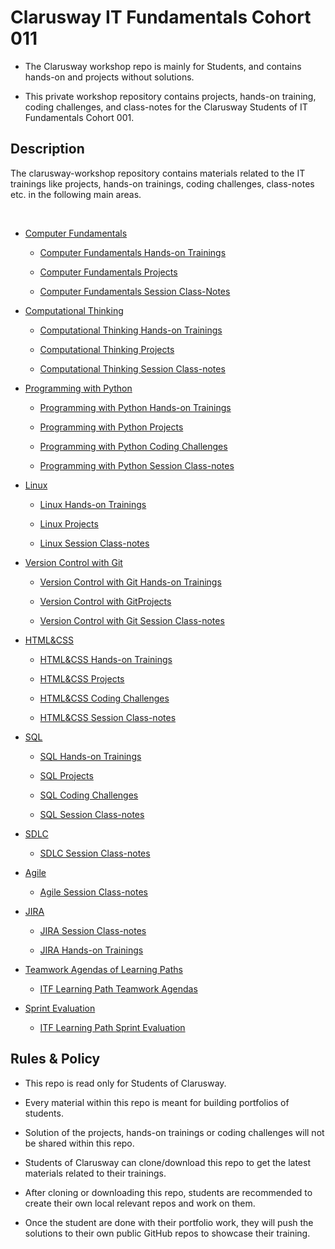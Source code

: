 # Clarusway IT Fundamentals Cohort 011

- The Clarusway workshop repo is mainly for Students, and contains hands-on and projects without solutions.

- This private workshop repository contains projects, hands-on training, coding challenges, and class-notes for the Clarusway Students of IT Fundamentals Cohort 001.

## Description

The clarusway-workshop repository contains materials related to the IT trainings like projects, hands-on trainings, coding challenges, class-notes etc. in the following main areas.
<br/>

<br/>

- [Computer Fundamentals](./Computer-Fundamentals/README.md)

    - [Computer Fundamentals Hands-on Trainings](./computer-fundamentals/hands-on/README.md)

    - [Computer Fundamentals Projects](./computer-fundamentals/projects/README.md)

    - [Computer Fundamentals Session Class-Notes](./Computer-Fundamentals/Class-Notes/)


- [Computational Thinking](./computational-thinking/README.md)

    - [Computational Thinking Hands-on Trainings](./computational-thinking/hands-on/README.md)

    - [Computational Thinking Projects](./computational-thinking/projects/README.md)

    - [Computational Thinking Session Class-notes](./computational-thinking/class-notes/README.md)
    

- [Programming with Python](./python/README.md)

    - [Programming with Python Hands-on Trainings](./python/hands-on/README.md)

    - [Programming with Python Projects](./python/projects/README.md)

    - [Programming with Python Coding Challenges](./python/coding-challenges/README.md)

    - [Programming with Python Session Class-notes](./python/class-notes/README.md)
    

- [Linux](./linux/README.md)

    - [Linux Hands-on Trainings](./linux/hands-on/README.md)

    - [Linux Projects](./linux/projects/README.md)

    - [Linux Session Class-notes](./linux/class-notes/README.md)


- [Version Control with Git](./git/README.md)

    - [Version Control with Git Hands-on Trainings](./git/hands-on/README.md)

    - [Version Control with GitProjects](./git/projects/README.md)

    - [Version Control with Git Session Class-notes](./git/class-notes/README.md)

- [HTML&CSS](./html-css/README.md)

    - [HTML&CSS Hands-on Trainings](./html-css/hands-on/README.md)

    - [HTML&CSS Projects](./html-css/projects/README.md)

    - [HTML&CSS Coding Challenges](./html-css/coding-challenges/README.md)

    - [HTML&CSS Session Class-notes](./html-css/class-notes/README.md)
    

- [SQL](./sql/README.md)

    - [SQL Hands-on Trainings](./sql/hands-on/README.md)

    - [SQL Projects](./sql/projects/README.md)

    - [SQL Coding Challenges](./sql/coding-challenges/README.md)

    - [SQL Session Class-notes](./sql/class-notes/README.md)


- [SDLC](./sdlc/README.md)

    - [SDLC Session Class-notes](./sdlc/class-notes/README.md)


- [Agile](./agile/README.md)

    - [Agile Session Class-notes](./agile/class-notes/README.md)


- [JIRA](./jira/README.md)

    - [JIRA Session Class-notes](./jira/class-notes/README.md)
    
    - [JIRA Hands-on Trainings](./jira/hands-on/README.md)
    

- [Teamwork Agendas of Learning Paths](./teamwork-agendas/README.md)

    - [ITF Learning Path Teamwork Agendas](./teamwork-agendas/itf-007/README.md)

- [Sprint Evaluation](./sprint-evaluation/README.md)

    - [ITF Learning Path Sprint Evaluation](./sprint-evaluation/sprint/README.md)

## Rules & Policy

- This repo is read only for Students of Clarusway.

- Every material within this repo is meant for building portfolios of students.

- Solution of the projects, hands-on trainings or coding challenges will not be shared within this repo.

- Students of Clarusway can clone/download this repo to get the latest materials related to their trainings.

- After cloning or downloading this repo, students are recommended to create their own local relevant repos and work on them.

- Once the student are done with their portfolio work, they will push the solutions to their own public GitHub repos to showcase their training.
